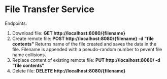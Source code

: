 #   File Transfer Service
Endpoints:
1. Download file: <b>GET http://localhost:8080/{filename}</b>
2. Create remote file: <b>POST http://localhost:8080/{filename} -d "file contents"</b>
Returns name of the file created and saves the data in the file.
Filename is appended with a pseudo-random number to pevent file name collisions.
3. Replace content of existing remote file: <b>PUT http://localhost:8080/ -d "file contents"</b>
4. Delete file: <b>DELETE http://localhost:8080/{filename}</b>
